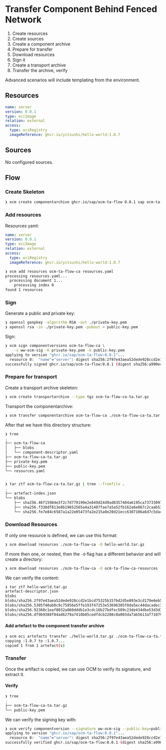 # Transfer Component Behind Fenced Network

1. Create resources
1. Create sources
1. Create a component archive
1. Prepare for transfer
1. Download resources
1. Sign it
1. Create a transport archive
1. Transfer the archive, verify

Advanced scenarios will include templating from the environment.

## Resources

```yaml
name: server
version: 0.0.1
type: ociImage
relation: external
access:
  type: ociRegistry
  imageReference: ghcr.io/yitsushi/hello-world:1.0.7
```

## Sources

No configured sources.

## Flow

### Create Skeleton

```bash
❯ ocm create componentarchive ghcr.io/sap/ocm-ta-flow 0.0.1 sap ocm-ta-flow-ca
```

### Add resources

Resources yaml:

```yaml
name: server
version: 0.0.1
type: ociImage
relation: external
access:
  type: ociRegistry
  imageReference: ghcr.io/yitsushi/hello-world:1.0.7
```

```bash
❯ ocm add resources ocm-ta-flow-ca resources.yaml
processing resources.yaml...
  processing document 1...
    processing index 0
found 1 resources
```

### Sign

Generate a public and private key:

```bash
❯ openssl genpkey -algorithm RSA -out ./private-key.pem
❯ openssl rsa -in ./private-key.pem -pubout > public-key.pem
```

Sign:

```bash
❯ ocm sign componentversions ocm-ta-flow-ca \
    -s ww-ocm-sig -K private-key.pem -k public-key.pem
applying to version "ghcr.io/sap/ocm-ta-flow:0.0.1"...
  resource 0:  "name"="server": digest sha256:2f97e43aea52dede928ccd2e1bcd75325b157bd2d5e893e3cd179e6eb5de1488[ociArtifactDigest/v1]
successfully signed ghcr.io/sap/ocm-ta-flow:0.0.1 (digest sha256:a990e44fc567e8668796a1ef343922ce88febb1fc6742518cd0bd12b89faa316)
```

### Prepare for transport

Create a transport archive skeleton:

```bash
❯ ocm create transportarchive --type tgz ocm-ta-flow-ca-ta.tar.gz
```

Transport the componentarchive:

```bash
❯ ocm transfer componentarchive ocm-ta-flow-ca ./ocm-ta-flow-ca-ta.tar.gz
```

After that we have this directory structure:

```bash
❯ tree
.
├── ocm-ta-flow-ca
│   ├── blobs
│   └── component-descriptor.yaml
├── ocm-ta-flow-ca-ta.tar.gz
├── private-key.pem
├── public-key.pem
└── resources.yaml


❯ tar ztf ocm-ta-flow-ca-ta.tar.gz | tree --fromfile .
.
├── artefact-index.json
└── blobs
    ├── sha256.46f15984e3f2c7d779199e2e649d24d9ad8357404a6195ca73733097c622b5eb
    ├── sha256.f338df813e8b19652565a4a31407fae7a5a52fb162a6e867c2caab53d77c02cb
    └── sha256.fe7e84c6587a1a22e05473fa2e215a0e20d21ecc6307106a6d7c5dac1934d048
```

### Download Resources

If only one resource is defined, we can use this format:
```bash
❯ ocm download resources ./ocm-ta-flow-ca -O hello-world.tar.gz
```

If more then one, or nested, then the `-O` flag has a different behavior and
will create a directory:

```bash
❯ ocm download resources ./ocm-ta-flow-ca -O ocm-ta-flow-ca-resources
```

We can verify the content:

```bash
❯ tar ztf hello-world.tar.gz
artefact-descriptor.json
blobs
blobs/sha256.2f97e43aea52dede928ccd2e1bcd75325b157bd2d5e893e3cd179e6eb5de1488
blobs/sha256.5305f40ab0c9c75856e5ffe193f47253e53696305f0da5ec44dacadec342328d
blobs/sha256.92360c1eaf0032a860dddb1e3cdc16b27bdfec509c23de434dbe53d3d35bed9d
blobs/sha256.df9b9388f04ad6279a7410b85cedfdcb2208c0a003da7ab5613af71079148139
```

#### Add artefact to the component transfer archive

```bash
❯ ocm oci artefacts transfer ./hello-world.tar.gz ./ocm-ta-flow-ca-ta.tar.gz
copying :1.0.7 to :1.0.7...
copied 1 from 1 artefact(s)
```

### Transfer

Once the artifact is copied, we can use OCM to verify its signature, and extract
it.

#### Verify

```bash
❯ tree
.
├── ocm-ta-flow-ca-ta.tar.gz
└── public-key.pem
```

We can verify the signing key with:

```bash
❯ ocm verify componentversion --signature ww-ocm-sig --public-key=public-key.pem  ./ocm-ta-flow-ca-ta.tar.gz
applying to version "ghcr.io/sap/ocm-ta-flow:0.0.1"...
  resource 0:  "name"="server": digest sha256:2f97e43aea52dede928ccd2e1bcd75325b157bd2d5e893e3cd179e6eb5de1488[ociArtifactDigest/v1]
successfully verified ghcr.io/sap/ocm-ta-flow:0.0.1 (digest sha256:a990e44fc567e8668796a1ef343922ce88febb1fc6742518cd0bd12b89faa316)
```
